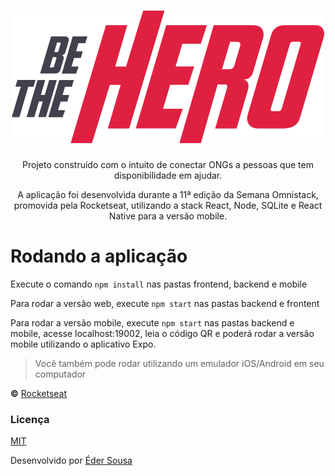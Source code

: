 <h1 align="center">
  <img alt="Logo - Be The Hero" src="frontend/src/assets/logo.svg">
</h1>

<p align="center">
  Projeto construído com o intuito de conectar ONGs a pessoas que tem disponibilidade em ajudar.
</p>

<p align="center">
  A aplicação foi desenvolvida durante a 11ª edição da Semana Omnistack, promovida pela Rocketseat, utilizando a stack React, Node, SQLite e React Native para a versão mobile.
</p>

# Rodando a aplicação

Execute o comando ```npm install``` nas pastas frontend, backend e mobile

Para rodar a versão web, execute ```npm start``` nas pastas backend e frontent

Para rodar a versão mobile, execute ```npm start``` nas pastas backend e mobile, acesse localhost:19002, leia o código QR e poderá rodar a versão mobile utilizando o aplicativo Expo.
> Você também pode rodar utilizando um emulador iOS/Android em seu computador

**&copy;** [Rocketseat](https://rocketseat.com.br/)

### Licença
[MIT](https://github.com/ederwms/bethehero/blob/master/LICENSE)

Desenvolvido por [Éder Sousa](https://github.com/ederwms)
